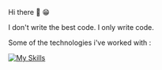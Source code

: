 
Hi there 👋 😁

I don't write the best code. I only write code.
  

Some of the technologies i've worked with : 

[![My Skills](https://skillicons.dev/icons?i=angular,atom,bash,js,html,css,bootstrap,blender,eclipse,firebase,git,github,heroku,hibernate,idea,ai,mysql,nodej,postgres,spring,stackoverflow,threejs,ts,vscode,react,redux)](https://skillicons.dev)




